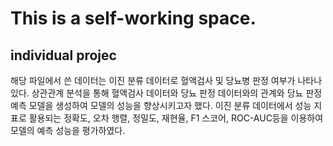 # This is a self-working space.

## individual projec
해당 파일에서 쓴 데이터는 이진 분류 데이터로 혈액검사 및 당뇨병 판정 여부가 나타나있다. 
상관관계 분석을 통해 혈액검사 데이터와 당뇨 판정 데이터와의 관계와 당뇨 판정 예측 모델을 생성하여 모델의 성능을 향상시키고자 했다. 
이진 분류 데이터에서 성능 지표로 활용되는 정확도, 오차 행렬, 정밀도, 재현율, F1 스코어, ROC-AUC등을 이용하여 모델의 예측 성능을 평가하였다. 

